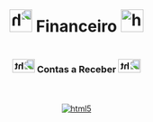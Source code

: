 <div style="display: flex; flex-direction: column; align-items: center; justify-content: center; height: 70vh; text-align: center;">
  <div style="height: 50%; center;"></div>
 <h1 align="center">  <img  alt="html5" src="https://media0.giphy.com/media/lkJIyTUWMZQWFDl8eH/200.webp?cid=ecf05e47t41cm2zthf7ufhorlmh44b6f2c33ryeaopz5r1y5&ep=v1_gifs_related&rid=200.webp&ct=s" style="width: 40px; height: auto%; transform: scaleX(-1)" />
                    Financeiro
   <img alt="html5" src="https://media0.giphy.com/media/lkJIyTUWMZQWFDl8eH/200.webp?cid=ecf05e47t41cm2zthf7ufhorlmh44b6f2c33ryeaopz5r1y5&ep=v1_gifs_related&rid=200.webp&ct=s" style="width: 40px; height: auto;" /></h1>
  <h3 align="center"> <img  alt="html5"
   src="https://media4.giphy.com/media/P5S1CXl0y1v1I9308B/200w.webp?cid=ecf05e47b67nmertau2mldj9bgbxrepqvz45fa9kzn5eqowd&ep=v1_stickers_search&rid=200w.webp&ct=s" style="width: 40px; height: 70%; transform: scaleX(-1)" />  
                       Contas a Receber
  <img alt="html5"
 src="https://media4.giphy.com/media/P5S1CXl0y1v1I9308B/200w.webp?cid=ecf05e47b67nmertau2mldj9bgbxrepqvz45fa9kzn5eqowd&ep=v1_stickers_search&rid=200w.webp&ct=s" style="width: 40px; height: 70%; transform: scaleX(-1)" style="width: 40px; height: 70%;" /> </h3>

  [![html5](https://media4.giphy.com/media/xT5LMNyqJr3Q7apMQM/200.webp?cid=ecf05e47d13riogtqcwi8u1vd19fbgqdb4r051mwjgr5gcw3&ep=v1_gifs_search&rid=200.webp&ct=g)](https://youtu.be/IHoj7qvNmwk?t=42)
</div>
